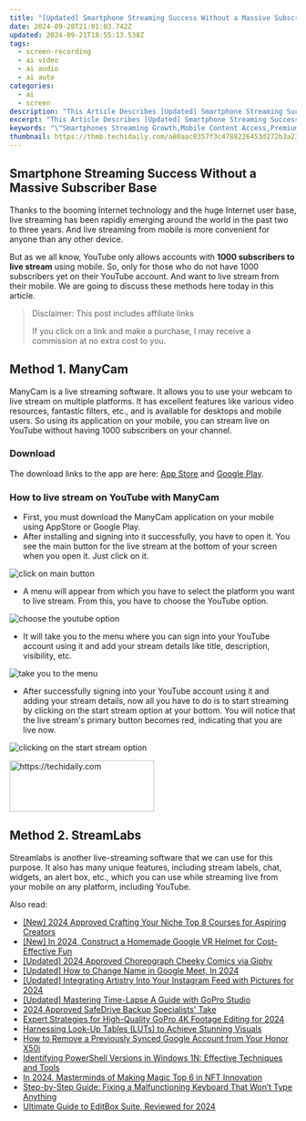 ```yaml
---
title: "[Updated] Smartphone Streaming Success Without a Massive Subscriber Base"
date: 2024-09-20T21:01:03.742Z
updated: 2024-09-21T18:55:13.538Z
tags: 
  - screen-recording
  - ai video
  - ai audio
  - ai auto
categories: 
  - ai
  - screen
description: "This Article Describes [Updated] Smartphone Streaming Success Without a Massive Subscriber Base"
excerpt: "This Article Describes [Updated] Smartphone Streaming Success Without a Massive Subscriber Base"
keywords: "\"Smartphones Streaming Growth,Mobile Content Access,Premium Service Minimalists,Video Streamers Less Than 50K,Subscriber-Lite Entertainment,Small User Media Success,Limited Membersimexcellence\""
thumbnail: https://thmb.techidaily.com/a80aac0357f3c4788226453d272b3a23130ff4b40d591496be1b3a2b61ca7796.jpg
---
```


## Smartphone Streaming Success Without a Massive Subscriber Base

Thanks to the booming Internet technology and the huge Internet user base, live streaming has been rapidly emerging around the world in the past two to three years. And live streaming from mobile is more convenient for anyone than any other device.

But as we all know, YouTube only allows accounts with **1000 subscribers to live stream** using mobile. So, only for those who do not have 1000 subscribers yet on their YouTube account. And want to live stream from their mobile. We are going to discuss these methods here today in this article.

>  Disclaimer: This post includes affiliate links
>
>  If you click on a link and make a purchase, I may receive a commission at no extra cost to you.
>

## Method 1\. ManyCam

ManyCam is a live streaming software. It allows you to use your webcam to live stream on multiple platforms. It has excellent features like various video resources, fantastic filters, etc., and is available for desktops and mobile users. So using its application on your mobile, you can stream live on YouTube without having 1000 subscribers on your channel.

### Download

The download links to the app are here: [App Store](https://apps.apple.com/us/app/manycam/id1112694921?ls=1) and [Google Play](https://play.google.com/store/apps/details?id=com.visicommedia.manycam).

### How to live stream on YouTube with ManyCam

* First, you must download the ManyCam application on your mobile using AppStore or Google Play.
* After installing and signing into it successfully, you have to open it. You see the main button for the live stream at the bottom of your screen when you open it. Just click on it.

![click on main button](https://images.wondershare.com/filmora/article-images/2022/12/live-stream-1.jpg)

* A menu will appear from which you have to select the platform you want to live stream. From this, you have to choose the YouTube option.

![choose the youtube option](https://images.wondershare.com/filmora/article-images/2022/12/live-stream-2.jpg)

* It will take you to the menu where you can sign into your YouTube account using it and add your stream details like title, description, visibility, etc.

![take you to the menu](https://images.wondershare.com/filmora/article-images/2022/12/live-stream-3.jpg)

* After successfully signing into your YouTube account using it and adding your stream details, now all you have to do is to start streaming by clicking on the start stream option at your bottom. You will notice that the live stream's primary button becomes red, indicating that you are live now.

![clicking on the start stream option](https://images.wondershare.com/filmora/article-images/2022/12/live-stream-4.jpg)

<!-- affiliate ads begin -->
<a href="https://25home.pxf.io/c/5597632/2148641/16836" target="_top" id="2148641">
  <img src="//a.impactradius-go.com/display-ad/16836-2148641" border="0" alt="https://techidaily.com" width="254" height="90"/>
</a>
<img height="0" width="0" src="https://25home.pxf.io/i/5597632/2148641/16836" style="position:absolute;visibility:hidden;" border="0" />
<!-- affiliate ads end -->

## Method 2\. StreamLabs

Streamlabs is another live-streaming software that we can use for this purpose. It also has many unique features, including stream labels, chat, widgets, an alert box, etc., which you can use while streaming live from your mobile on any platform, including YouTube.


<ins class="adsbygoogle"
     style="display:block"
     data-ad-format="autorelaxed"
     data-ad-client="ca-pub-7571918770474297"
     data-ad-slot="1223367746"></ins>



<ins class="adsbygoogle"
     style="display:block"
     data-ad-client="ca-pub-7571918770474297"
     data-ad-slot="8358498916"
     data-ad-format="auto"
     data-full-width-responsive="true"></ins>


<span class="atpl-alsoreadstyle">Also read:</span>
<div><ul>
<li><a href="https://facebook-record-videos.techidaily.com/new-2024-approved-crafting-your-niche-top-8-courses-for-aspiring-creators/"><u>[New] 2024 Approved Crafting Your Niche Top 8 Courses for Aspiring Creators</u></a></li>
<li><a href="https://fox-cloud.techidaily.com/new-in-2024-construct-a-homemade-google-vr-helmet-for-cost-effective-fun/"><u>[New] In 2024, Construct a Homemade Google VR Helmet for Cost-Effective Fun</u></a></li>
<li><a href="https://fox-cloud.techidaily.com/updated-2024-approved-choreograph-cheeky-comics-via-giphy/"><u>[Updated] 2024 Approved Choreograph Cheeky Comics via Giphy</u></a></li>
<li><a href="https://screen-mirroring-recording.techidaily.com/updated-how-to-change-name-in-google-meet-in-2024/"><u>[Updated] How to Change Name in Google Meet, In 2024</u></a></li>
<li><a href="https://fox-cloud.techidaily.com/updated-integrating-artistry-into-your-instagram-feed-with-pictures-for-2024/"><u>[Updated] Integrating Artistry Into Your Instagram Feed with Pictures for 2024</u></a></li>
<li><a href="https://fox-cloud.techidaily.com/updated-mastering-time-lapse-a-guide-with-gopro-studio/"><u>[Updated] Mastering Time-Lapse A Guide with GoPro Studio</u></a></li>
<li><a href="https://screen-mirroring-recording.techidaily.com/2024-approved-safedrive-backup-specialists-take/"><u>2024 Approved SafeDrive Backup Specialists' Take</u></a></li>
<li><a href="https://some-techniques.techidaily.com/expert-strategies-for-high-quality-gopro-4k-footage-editing-for-2024/"><u>Expert Strategies for High-Quality GoPro 4K Footage Editing for 2024</u></a></li>
<li><a href="https://extra-hints.techidaily.com/harnessing-look-up-tables-luts-to-achieve-stunning-visuals/"><u>Harnessing Look-Up Tables (LUTs) to Achieve Stunning Visuals</u></a></li>
<li><a href="https://unlock-android.techidaily.com/how-to-remove-a-previously-synced-google-account-from-your-honor-x50i-by-drfone-android/"><u>How to Remove a Previously Synced Google Account from Your Honor X50i</u></a></li>
<li><a href="https://win-forum.techidaily.com/identifying-powershell-versions-in-windows-1n-effective-techniques-and-tools/"><u>Identifying PowerShell Versions in Windows 1N: Effective Techniques and Tools</u></a></li>
<li><a href="https://fox-cloud.techidaily.com/in-2024-masterminds-of-making-magic-top-6-in-nft-innovation/"><u>In 2024, Masterminds of Making Magic Top 6 in NFT Innovation</u></a></li>
<li><a href="https://techtrends.techidaily.com/step-by-step-guide-fixing-a-malfunctioning-keyboard-that-wont-type-anything/"><u>Step-by-Step Guide: Fixing a Malfunctioning Keyboard That Won’t Type Anything</u></a></li>
<li><a href="https://fox-cloud.techidaily.com/ultimate-guide-to-editbox-suite-reviewed-for-2024/"><u>Ultimate Guide to EditBox Suite, Reviewed for 2024</u></a></li>
</ul></div>

